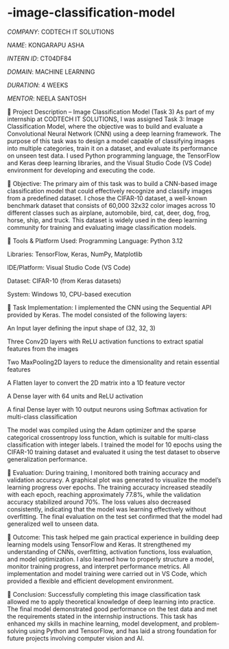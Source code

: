 # -image-classification-model

*COMPANY*: CODTECH IT SOLUTIONS

*NAME*: KONGARAPU ASHA 

*INTERN ID*: CT04DF84

*DOMAIN*: MACHINE LEARNING

*DURATION*: 4 WEEKS

*MENTOR*: NEELA SANTOSH

📌 Project Description – Image Classification Model (Task 3)
As part of my internship at CODTECH IT SOLUTIONS, I was assigned Task 3: Image Classification Model, where the objective was to build and evaluate a Convolutional Neural Network (CNN) using a deep learning framework. The purpose of this task was to design a model capable of classifying images into multiple categories, train it on a dataset, and evaluate its performance on unseen test data. I used Python programming language, the TensorFlow and Keras deep learning libraries, and the Visual Studio Code (VS Code) environment for developing and executing the code.

🔹 Objective:
The primary aim of this task was to build a CNN-based image classification model that could effectively recognize and classify images from a predefined dataset. I chose the CIFAR-10 dataset, a well-known benchmark dataset that consists of 60,000 32x32 color images across 10 different classes such as airplane, automobile, bird, cat, deer, dog, frog, horse, ship, and truck. This dataset is widely used in the deep learning community for training and evaluating image classification models.

🔹 Tools & Platform Used:
Programming Language: Python 3.12

Libraries: TensorFlow, Keras, NumPy, Matplotlib

IDE/Platform: Visual Studio Code (VS Code)

Dataset: CIFAR-10 (from Keras datasets)

System: Windows 10, CPU-based execution

🔹 Task Implementation:
I implemented the CNN using the Sequential API provided by Keras. The model consisted of the following layers:

An Input layer defining the input shape of (32, 32, 3)

Three Conv2D layers with ReLU activation functions to extract spatial features from the images

Two MaxPooling2D layers to reduce the dimensionality and retain essential features

A Flatten layer to convert the 2D matrix into a 1D feature vector

A Dense layer with 64 units and ReLU activation

A final Dense layer with 10 output neurons using Softmax activation for multi-class classification

The model was compiled using the Adam optimizer and the sparse categorical crossentropy loss function, which is suitable for multi-class classification with integer labels. I trained the model for 10 epochs using the CIFAR-10 training dataset and evaluated it using the test dataset to observe generalization performance.

🔹 Evaluation:
During training, I monitored both training accuracy and validation accuracy. A graphical plot was generated to visualize the model’s learning progress over epochs. The training accuracy increased steadily with each epoch, reaching approximately 77.8%, while the validation accuracy stabilized around 70%. The loss values also decreased consistently, indicating that the model was learning effectively without overfitting. The final evaluation on the test set confirmed that the model had generalized well to unseen data.

🔹 Outcome:
This task helped me gain practical experience in building deep learning models using TensorFlow and Keras. It strengthened my understanding of CNNs, overfitting, activation functions, loss evaluation, and model optimization. I also learned how to properly structure a model, monitor training progress, and interpret performance metrics. All implementation and model training were carried out in VS Code, which provided a flexible and efficient development environment.

🔹 Conclusion:
Successfully completing this image classification task allowed me to apply theoretical knowledge of deep learning into practice. The final model demonstrated good performance on the test data and met the requirements stated in the internship instructions. This task has enhanced my skills in machine learning, model development, and problem-solving using Python and TensorFlow, and has laid a strong foundation for future projects involving computer vision and AI.

